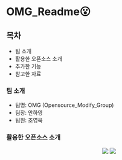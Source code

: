 # OMG_Readme:open_mouth:


## 목차
  - 팀 소개
  - 활용한 오픈소스 소개
  - 추가한 기능
  - 참고한 자료


### 팀 소개
  - 팀명: OMG (Opensource_Modify_Group)  
  - 팀장: 안하영
  - 팀원: 조영욱

### 활용한 오픈소스 소개
 <dir align="center">
     <img src="https://img.shields.io/badge/Blender-E87D0D?style=flat&logo=Blender&logoColor=white"/>
     <img src="https://img.shields.io/badge/Audacity-0000CC?style=flat&logo=Audacity&logoColor=white"/>
